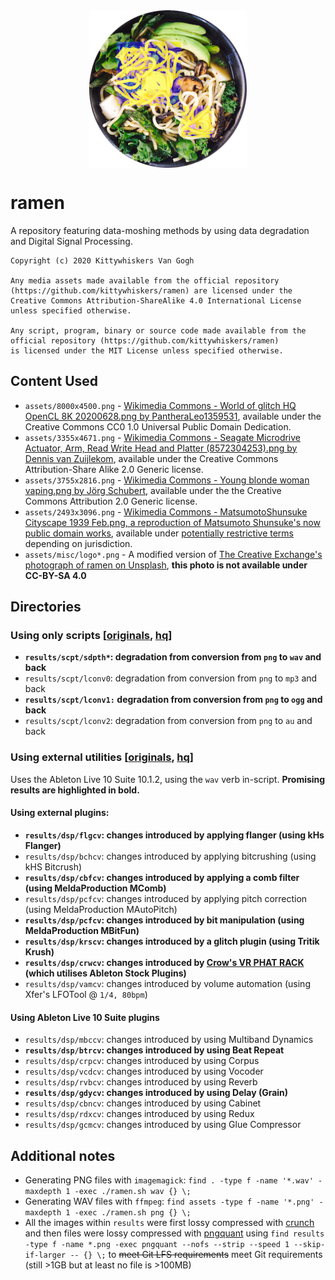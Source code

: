 <img src="https://github.com/kittywhiskers/ramen/blob/master/misc/extras/logo256.png" width="200" style="display: block; margin-left: auto; margin-right: auto; width: 50%;" />

# ramen

A repository featuring data-moshing methods by using data degradation and Digital Signal Processing.

```
Copyright (c) 2020 Kittywhiskers Van Gogh

Any media assets made available from the official repository 
(https://github.com/kittywhiskers/ramen) are licensed under the 
Creative Commons Attribution-ShareAlike 4.0 International License
unless specified otherwise.

Any script, program, binary or source code made available from the 
official repository (https://github.com/kittywhiskers/ramen) 
is licensed under the MIT License unless specified otherwise.
```

## Content Used

- `assets/8000x4500.png` - [Wikimedia Commons - World of glitch HQ OpenCL 8K 20200628.png by PantheraLeo1359531](https://commons.wikimedia.org/wiki/File:World_of_glitch_HQ_OpenCL_8K_20200628.png), available under the Creative Commons CC0 1.0 Universal Public Domain Dedication.
- `assets/3355x4671.png` - [Wikimedia Commons - Seagate Microdrive Actuator, Arm, Read Write Head and Platter (8572304253).png by Dennis van Zuijlekom](https://commons.wikimedia.org/wiki/File:Seagate_Microdrive_Actuator,_Arm,_Read_Write_Head_and_Platter_%288572304253%29.png), available under the Creative Commons Attribution-Share Alike 2.0 Generic license.
- `assets/3755x2816.png` - [Wikimedia Commons - Young blonde woman vaping.png by Jörg Schubert](https://commons.wikimedia.org/wiki/File:Young_blonde_woman_vaping.png), available under the the Creative Commons Attribution 2.0 Generic license.
- `assets/2493x3096.png` - [Wikimedia Commons - MatsumotoShunsuke Cityscape 1939 Feb.png, a reproduction of Matsumoto Shunsuke's now public domain works](https://commons.wikimedia.org/wiki/File:MatsumotoShunsuke_Cityscape_1939_Feb.png), available under [potentially restrictive terms](https://commons.wikimedia.org/wiki/Commons:Reuse_of_PD-Art_photographs) depending on jurisdiction.
- `assets/misc/logo*.png` - A modified version of [The Creative Exchange's](https://www.thecreativeexchange.co) [photograph of ramen on Unsplash](https://unsplash.com/photos/YRSRQpBfsj4), **this photo is not available under CC-BY-SA 4.0**

## Directories

### Using only scripts [[originals](https://github.com/kittywhiskers/ramen/releases/tag/scpt), [hq](https://github.com/kittywhiskers/ramen/tree/master/results/scpt)]

- **`results/scpt/sdpth*`: degradation from conversion from `png` to `wav` and back**
- `results/scpt/lconv0`: degradation from conversion from `png` to `mp3` and back
- **`results/scpt/lconv1:` degradation from conversion from `png` to `ogg` and back**
- `results/scpt/lconv2`: degradation from conversion from `png` to `au` and back

### Using external utilities [[originals](https://github.com/kittywhiskers/ramen/releases/tag/dsp), [hq](https://github.com/kittywhiskers/ramen/tree/master/results/dsp)]

Uses the Ableton Live 10 Suite 10.1.2, using the `wav` verb in-script. **Promising results are highlighted in bold.**

#### Using external plugins:

- **`results/dsp/flgcv`: changes introduced by applying flanger (using kHs Flanger)**
- `results/dsp/bchcv`: changes introduced by applying bitcrushing (using kHS Bitcrush) 
- **`results/dsp/cbfcv`: changes introduced by applying a comb filter (using MeldaProduction MComb)**
- `results/dsp/pcfcv`: changes introduced by applying pitch correction (using MeldaProduction MAutoPitch) 
- **`results/dsp/pcfcv`: changes introduced by bit manipulation (using MeldaProduction MBitFun)** 
- **`results/dsp/krscv`: changes introduced by a glitch plugin (using Tritik Krush)** 
- **`results/dsp/crwcv`: changes introduced by [Crow's VR PHAT RACK](https://www.youtube.com/watch?v=AOvtHlG0ens) (which utilises Ableton Stock Plugins)**
- `results/dsp/vamcv`: changes introduced by volume automation (using Xfer's LFOTool @ `1/4, 80bpm`)

#### Using Ableton Live 10 Suite plugins

- `results/dsp/mbccv`: changes introduced by using Multiband Dynamics
- **`results/dsp/btrcv`: changes introduced by using Beat Repeat**
- `results/dsp/crpcv`: changes introduced by using Corpus
- `results/dsp/vcdcv`: changes introduced by using Vocoder
- `results/dsp/rvbcv`: changes introduced by using Reverb
- **`results/dsp/gdycv`: changes introduced by using Delay (Grain)**
- `results/dsp/cbncv`: changes introduced by using Cabinet
- `results/dsp/rdxcv`: changes introduced by using Redux
- `results/dsp/gcmcv`: changes introduced by using Glue Compressor

## Additional notes

- Generating PNG files with `imagemagick`: `find . -type f -name '*.wav' -maxdepth 1 -exec ./ramen.sh wav {} \;`
- Generating WAV files with `ffmpeg`: `find assets -type f -name '*.png' -maxdepth 1 -exec ./ramen.sh png {} \;`
- All the images within `results` were first lossy compressed with [crunch](https://github.com/chrissimpkins/Crunch) and then files were lossy compressed with [pngquant](https://github.com/kornelski/pngquant) using `find results -type f -name *.png -exec pngquant --nofs --strip --speed 1 --skip-if-larger -- {} \;` to ~~meet Git LFS requirements~~ meet Git requirements (still >1GB but at least no file is >100MB)

